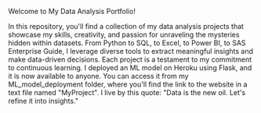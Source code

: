 Welcome to My Data Analysis Portfolio!

In this repository, you'll find a collection of my data analysis projects that showcase my skills, creativity, and passion for unraveling the mysteries hidden within datasets. From Python to SQL, to Excel, to Power BI, to SAS Enterprise Guide, I leverage diverse tools to extract meaningful insights and make data-driven decisions.
Each project is a testament to my commitment to continuous learning. 
I deployed an ML model on Heroku using Flask, and it is now available to anyone. You can access it from my ML_model_deployment folder, where you'll find the link to the website in a text file named "MyProject".
I live by this quote: "Data is the new oil. Let's refine it into insights."
